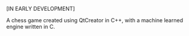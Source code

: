 [IN EARLY DEVELOPMENT]

A chess game created using QtCreator in C++, with a machine learned engine written in C.
